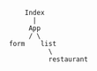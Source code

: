                     Index
                      |
                     App
                     / \
                form    list
                          \
                          restaurant